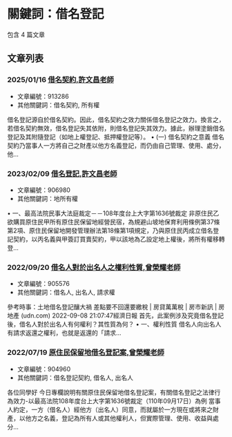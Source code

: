 # 關鍵詞：借名登記

包含 4 篇文章

## 文章列表

### 2025/01/16 [借名契約,許文昌老師](../../articles/913286_%E5%80%9F%E5%90%8D%E5%A5%91%E7%B4%84%2C%E8%A8%B1%E6%96%87%E6%98%8C%E8%80%81%E5%B8%AB.md)
- 文章編號：913286
- 其他關鍵詞：借名契約, 所有權

借名登記源自於借名契約。因此，借名契約之效力關係借名登記之效力。換言之，若借名契約無效，借名登記失其依附，則借名登記失其效力。據此，辦理塗銷借名登記及其附隨登記（如地上權登記、抵押權登記等）。 • (一) 借名契約之意義 借名契約乃當事人一方將自己之財產以他方名義登記，而仍由自己管理、使用、處分，他...

### 2023/02/09 [借名登記,許文昌老師](../../articles/906980_%E5%80%9F%E5%90%8D%E7%99%BB%E8%A8%98%2C%E8%A8%B1%E6%96%87%E6%98%8C%E8%80%81%E5%B8%AB.md)
- 文章編號：906980
- 其他關鍵詞：地所有權

• 一、最高法院民事大法庭裁定－－108年度台上大字第1636號裁定 非原住民乙欲購買原住民甲所有原住民保留地經營民宿，為規避山坡地保育利用條例第37條第2項、原住民保留地開發管理辦法第18條第1項規定，乃與原住民丙成立借名登記契約，以丙名義與甲簽訂買賣契約，甲以該地為乙設定地上權後，將所有權移轉登...

### 2022/09/20 [借名人對於出名人之權利性質,曾榮耀老師](../../articles/905576_%E5%80%9F%E5%90%8D%E4%BA%BA%E5%B0%8D%E6%96%BC%E5%87%BA%E5%90%8D%E4%BA%BA%E4%B9%8B%E6%AC%8A%E5%88%A9%E6%80%A7%E8%B3%AA%2C%E6%9B%BE%E6%A6%AE%E8%80%80%E8%80%81%E5%B8%AB.md)
- 文章編號：905576
- 其他關鍵詞：借名人, 出名人, 請求權

參考時事：土地借名登記釀大禍 差點要不回還要繳稅 | 房貸萬萬稅 | 房市新訊 | 房地產 (udn.com) 2022-09-08 21:07:47經濟日報 首先，此案例涉及究竟借名登記後，借名人對於出名人有何權利？其性質為何？ • 一、權利性質 借名人向出名人有請求返還之權利，也就是返還的「請求...

### 2022/07/19 [原住民保留地借名登記案,曾榮耀老師](../../articles/904960_%E5%8E%9F%E4%BD%8F%E6%B0%91%E4%BF%9D%E7%95%99%E5%9C%B0%E5%80%9F%E5%90%8D%E7%99%BB%E8%A8%98%E6%A1%88%2C%E6%9B%BE%E6%A6%AE%E8%80%80%E8%80%81%E5%B8%AB.md)
- 文章編號：904960
- 其他關鍵詞：借名登記契約, 借名人, 出名人

各位同學好 今日專欄說明有關原住民保留地借名登記案，有關借名登記之法律行為效力-以最高法院108年度台上大字第1636號裁定（110年09月17日）為例 當事人約定，一方（借名人）經他方（出名人）同意，而就屬於一方現在或將來之財產，以他方之名義，登記為所有人或其他權利人，但實際管理、使用、收益與處分...
